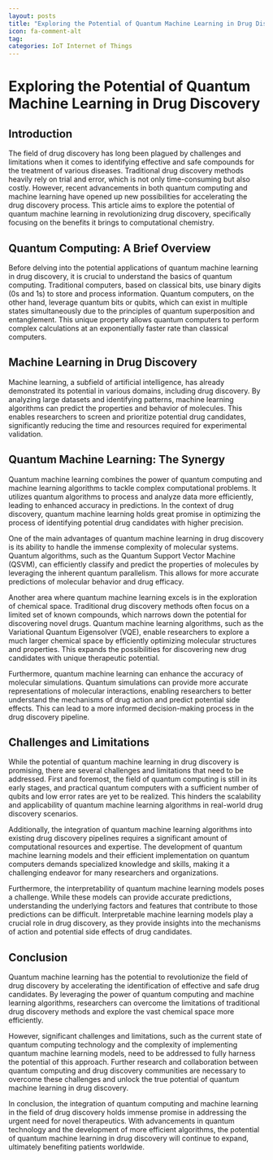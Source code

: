 ```yaml
---
layout: posts
title: "Exploring the Potential of Quantum Machine Learning in Drug Discovery"
icon: fa-comment-alt
tag:      
categories: IoT Internet of Things
---
```



# Exploring the Potential of Quantum Machine Learning in Drug Discovery

## Introduction

The field of drug discovery has long been plagued by challenges and limitations when it comes to identifying effective and safe compounds for the treatment of various diseases. Traditional drug discovery methods heavily rely on trial and error, which is not only time-consuming but also costly. However, recent advancements in both quantum computing and machine learning have opened up new possibilities for accelerating the drug discovery process. This article aims to explore the potential of quantum machine learning in revolutionizing drug discovery, specifically focusing on the benefits it brings to computational chemistry.

## Quantum Computing: A Brief Overview

Before delving into the potential applications of quantum machine learning in drug discovery, it is crucial to understand the basics of quantum computing. Traditional computers, based on classical bits, use binary digits (0s and 1s) to store and process information. Quantum computers, on the other hand, leverage quantum bits or qubits, which can exist in multiple states simultaneously due to the principles of quantum superposition and entanglement. This unique property allows quantum computers to perform complex calculations at an exponentially faster rate than classical computers.

## Machine Learning in Drug Discovery

Machine learning, a subfield of artificial intelligence, has already demonstrated its potential in various domains, including drug discovery. By analyzing large datasets and identifying patterns, machine learning algorithms can predict the properties and behavior of molecules. This enables researchers to screen and prioritize potential drug candidates, significantly reducing the time and resources required for experimental validation.

## Quantum Machine Learning: The Synergy

Quantum machine learning combines the power of quantum computing and machine learning algorithms to tackle complex computational problems. It utilizes quantum algorithms to process and analyze data more efficiently, leading to enhanced accuracy in predictions. In the context of drug discovery, quantum machine learning holds great promise in optimizing the process of identifying potential drug candidates with higher precision.

One of the main advantages of quantum machine learning in drug discovery is its ability to handle the immense complexity of molecular systems. Quantum algorithms, such as the Quantum Support Vector Machine (QSVM), can efficiently classify and predict the properties of molecules by leveraging the inherent quantum parallelism. This allows for more accurate predictions of molecular behavior and drug efficacy.

Another area where quantum machine learning excels is in the exploration of chemical space. Traditional drug discovery methods often focus on a limited set of known compounds, which narrows down the potential for discovering novel drugs. Quantum machine learning algorithms, such as the Variational Quantum Eigensolver (VQE), enable researchers to explore a much larger chemical space by efficiently optimizing molecular structures and properties. This expands the possibilities for discovering new drug candidates with unique therapeutic potential.

Furthermore, quantum machine learning can enhance the accuracy of molecular simulations. Quantum simulations can provide more accurate representations of molecular interactions, enabling researchers to better understand the mechanisms of drug action and predict potential side effects. This can lead to a more informed decision-making process in the drug discovery pipeline.

## Challenges and Limitations

While the potential of quantum machine learning in drug discovery is promising, there are several challenges and limitations that need to be addressed. First and foremost, the field of quantum computing is still in its early stages, and practical quantum computers with a sufficient number of qubits and low error rates are yet to be realized. This hinders the scalability and applicability of quantum machine learning algorithms in real-world drug discovery scenarios.

Additionally, the integration of quantum machine learning algorithms into existing drug discovery pipelines requires a significant amount of computational resources and expertise. The development of quantum machine learning models and their efficient implementation on quantum computers demands specialized knowledge and skills, making it a challenging endeavor for many researchers and organizations.

Furthermore, the interpretability of quantum machine learning models poses a challenge. While these models can provide accurate predictions, understanding the underlying factors and features that contribute to those predictions can be difficult. Interpretable machine learning models play a crucial role in drug discovery, as they provide insights into the mechanisms of action and potential side effects of drug candidates.

## Conclusion

Quantum machine learning has the potential to revolutionize the field of drug discovery by accelerating the identification of effective and safe drug candidates. By leveraging the power of quantum computing and machine learning algorithms, researchers can overcome the limitations of traditional drug discovery methods and explore the vast chemical space more efficiently.

However, significant challenges and limitations, such as the current state of quantum computing technology and the complexity of implementing quantum machine learning models, need to be addressed to fully harness the potential of this approach. Further research and collaboration between quantum computing and drug discovery communities are necessary to overcome these challenges and unlock the true potential of quantum machine learning in drug discovery.

In conclusion, the integration of quantum computing and machine learning in the field of drug discovery holds immense promise in addressing the urgent need for novel therapeutics. With advancements in quantum technology and the development of more efficient algorithms, the potential of quantum machine learning in drug discovery will continue to expand, ultimately benefiting patients worldwide.